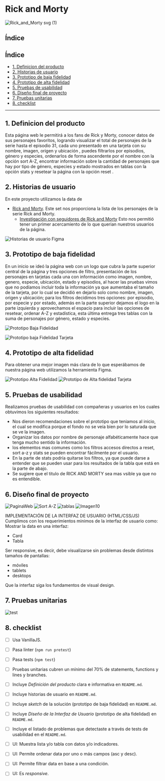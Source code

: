 # Rick and Morty 
![Rick_and_Morty svg (1)](https://user-images.githubusercontent.com/121992038/221997942-3cef4190-96a9-47a3-a235-c2a3374c2b67.png)


## Índice


## Índice

* [1. Definicion del producto](#1-definicion-del-producto)
* [2. Historias de usuario](#2-historias-de-usuario)
* [3. Prototipo de baja fidelidad](#3-prototipo-de-baja-fidelidad)
* [4. Prototipo de alta fidelidad](#4-prototipo-de-alta-fidelidad)
* [5. Pruebas de usabilidad](#5-pruebas-de-usabilidad)
* [6. Diseño final de proyecto](#6-diseño-final-de-proyecto)
* [7. Pruebas unitarias](#7-pruebas-unitarias)
* [8. checklist](#8-checklist)


***

## 1. Definicion del producto

Esta página web le permitirá a los fans de Rick y Morty, conocer datos de sus personajes favoritos, logrando visualizar el total de personajes de la serie hasta el episodio 31, cada uno presentado en una tarjeta con su nombre, imagen, origen y ubicación , puedes filtrarlos por episodios, género y especies, ordenarlos de forma ascendente por el nombre con la opción sort A-Z, encontrar información sobre la cantidad de personajes que hay por tipo de género, especies y estado mostrados en tablas con la opción stats y resetear la página con la opción reset .

## 2. Historias de usuario

En este proyecto utilizamos la data de
* [Rick and Morty](src/data/rickandmorty/rickandmorty.json).
  Este set nos proporciona la lista de los personajes de la serie Rick and
  Morty.
  - [Investigación con seguidores de Rick and Morty](src/data/rickandmorty/README.md)
  Esto nos permitió tener un primer acercamiento de lo que querian nuestros usuarios de la página.
  
![Historias de usuario Figma](https://user-images.githubusercontent.com/121992038/221998543-864748b7-92ab-460d-a590-37f3e54eae39.JPG)


## 3. Prototipo de baja fidelidad

En un inicio se ideó la página web con un logo que cubra la parte superior central de la página y tres opciones de filtro, presentación de los personajes en tarjetas cada una con información como imagen, nombre, genero, especie, ubicación, estado y episodios, al hacer las pruebas vimos que no podíamos incluir toda la información ya que aumentaba el tamaño de la tarjeta, por lo cual se decidió en dejarlo solo como nombre, imagen, origen y ubicación; para los filtros decidimos tres opciones: por episodio, por especie y por estado, además en la parte superior dejamos el logo en la parte izquierda y aprovechamos el espacio para incluir las opciones de resetear, ordenar A-Z y estadística, esta última entrega tres tablas con la suma de personajes por género, estado y especies.

![Prototipo Baja Fidelidad](https://user-images.githubusercontent.com/121992038/222008162-019beab0-bf6e-46f3-ba29-0e5811891071.jpg)

![Prototipo baja Fidelidad Tarjeta](https://user-images.githubusercontent.com/121992038/221999444-32c9e5fe-f7e2-4a3e-8b35-772ddaf485bb.JPG)


## 4. Prototipo de alta fidelidad

Para obtener una mejor imagen más clara de lo que esperábamos de nuestra página web utilizamos la herramienta Figma.

![Prototipo Alta Fidelidad](https://user-images.githubusercontent.com/121992038/221999934-149f1c8a-5a2e-46c3-9888-fe2f3ce7bc38.JPG)
![Prototipo de Alta fidelidad Tarjeta](https://user-images.githubusercontent.com/121992038/221999976-bbc31fa3-f6a2-4574-b880-cebdef27bd21.JPG)


## 5. Pruebas de usabilidad

Realizamos pruebas de usabilidad con compañeras y usuarios en los cuales obtuvimos los siguientes resultados:

* Nos dieron recomendaciones sobre el prototipo que teniamos al inicio, el cual se modifica porque el fondo no se veía bien por lo saturada que se ve la imagen.
* Organizar los datos por nombre de personaje alfabéticamente hace que tenga mucho sentido la información.
* los elementos mas comunes como los filtros accesos directos a reset, sort a-z y stats se pueden encontrar fácilmente por el usuario.
* En la parte de stats podría quitarse los filtros, ya que puede darse a entender que se pueden usar para los resultados de la tabla que está en la parte de abajo.
* Se sugiere que el titulo de RICK AND MORTY sea mas vsible ya que no es entendible.

## 6. Diseño final de proyecto

  ![PaginaWeb](https://user-images.githubusercontent.com/121992038/222002278-b45f7d8e-b769-4dc3-8971-6bd2b297ec10.JPG)
  ![Sort A-Z](https://user-images.githubusercontent.com/121992038/222018076-b321c9b0-0b75-4429-9e74-a2c0c748e9ee.jpg)
  ![tablas](https://user-images.githubusercontent.com/121992038/222021635-65029ad6-d4d0-428d-93e5-1eef28fa3438.JPG)
  ![Imagen10](https://user-images.githubusercontent.com/121992038/222022514-c3e72910-e0ee-4a9a-bd1e-965d24e1a662.png)   



IMPLEMENTACIÓN DE LA INTERFAZ DE USUARIO (HTML/CSS/JS)
Cumplimos con los requerimientos minimos de la interfaz de usuario como:
Mostrar la data en una interfaz:
* Card 
* Tabla

Ser responsive, es decir, debe visualizarse sin problemas desde distintos tamaños de pantallas: 
* móviles 
* tablets  
* desktops

Que la interfaz siga los fundamentos de visual design.




## 7. Pruebas unitarias

![test](https://user-images.githubusercontent.com/121992038/222003185-3fba7fc3-0ff6-4500-8316-673effa93b0c.JPG)


## 8. checklist

* [ ] Usa VanillaJS.
* [ ] Pasa linter (`npm run pretest`)
* [ ] Pasa tests (`npm test`)
* [ ] Pruebas unitarias cubren un mínimo del 70% de statements, functions y
  lines y branches.
* [ ] Incluye _Definición del producto_ clara e informativa en `README.md`.
* [ ] Incluye historias de usuario en `README.md`.
* [ ] Incluye _sketch_ de la solución (prototipo de baja fidelidad) en
  `README.md`.
* [ ] Incluye _Diseño de la Interfaz de Usuario_ (prototipo de alta fidelidad)
  en `README.md`.
* [ ] Incluye el listado de problemas que detectaste a través de tests de
  usabilidad en el `README.md`.
* [ ] UI: Muestra lista y/o tabla con datos y/o indicadores.
* [ ] UI: Permite ordenar data por uno o más campos (asc y desc).
* [ ] UI: Permite filtrar data en base a una condición.
* [ ] UI: Es _responsive_.







